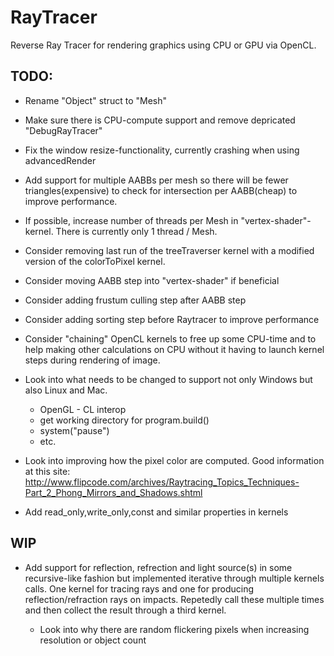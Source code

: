 # RayTracer
Reverse Ray Tracer for rendering graphics using CPU or GPU via OpenCL.

## TODO:
- Rename "Object" struct to "Mesh"

- Make sure there is CPU-compute support and remove depricated "DebugRayTracer"

- Fix the window resize-functionality, currently crashing when using advancedRender

- Add support for multiple AABBs per mesh so there will be fewer triangles(expensive) to check for intersection per AABB(cheap) to improve performance.

- If possible, increase number of threads per Mesh in "vertex-shader"-kernel. There is currently only 1 thread / Mesh.

- Consider removing last run of the treeTraverser kernel with a modified version of the colorToPixel kernel.

- Consider moving AABB step into "vertex-shader" if beneficial

- Consider adding frustum culling step after AABB step

- Consider adding sorting step before Raytracer to improve performance

- Consider "chaining" OpenCL kernels to free up some CPU-time and to help making other calculations on CPU without it having to launch kernel steps during rendering of image.

- Look into what needs to be changed to support not only Windows but also Linux and Mac.
  - OpenGL - CL interop
  - get working directory for program.build()
  - system("pause")
  - etc.
  
- Look into improving how the pixel color are computed. Good information at this site: http://www.flipcode.com/archives/Raytracing_Topics_Techniques-Part_2_Phong_Mirrors_and_Shadows.shtml

- Add read_only,write_only,const and similar properties in kernels

## WIP

- Add support for reflection, refrection and light source(s) in some recursive-like fashion but implemented iterative through multiple kernels calls. One kernel for tracing rays and one for producing reflection/refraction rays on impacts. Repetedly call these
 multiple times and then collect the result through a third kernel.

  - Look into why there are random flickering pixels when increasing resolution or object count
